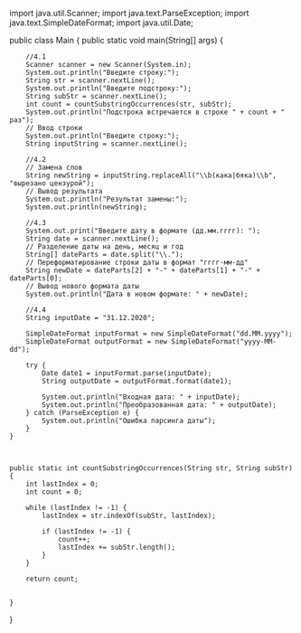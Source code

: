 import java.util.Scanner;
import java.text.ParseException;
import java.text.SimpleDateFormat;
import java.util.Date;

public class Main {
    public static void main(String[] args) {

        //4.1
        Scanner scanner = new Scanner(System.in);
        System.out.println("Введите строку:");
        String str = scanner.nextLine();
        System.out.println("Введите подстроку:");
        String subStr = scanner.nextLine();
        int count = countSubstringOccurrences(str, subStr);
        System.out.println("Подстрока встречается в строке " + count + " раз");
        // Ввод строки
        System.out.println("Введите строку:");
        String inputString = scanner.nextLine();

        //4.2
        // Замена слов
        String newString = inputString.replaceAll("\\b(кака|бяка)\\b", "вырезано цензурой");
        // Вывод результата
        System.out.println("Результат замены:");
        System.out.println(newString);

        //4.3
        System.out.print("Введите дату в формате (дд.мм.гггг): ");
        String date = scanner.nextLine();
        // Разделение даты на день, месяц и год
        String[] dateParts = date.split("\\.");
        // Переформатирование строки даты в формат "гггг-мм-дд"
        String newDate = dateParts[2] + "-" + dateParts[1] + "-" + dateParts[0];
        // Вывод нового формата даты
        System.out.println("Дата в новом формате: " + newDate);

        //4.4
        String inputDate = "31.12.2020";

        SimpleDateFormat inputFormat = new SimpleDateFormat("dd.MM.yyyy");
        SimpleDateFormat outputFormat = new SimpleDateFormat("yyyy-MM-dd");

        try {
            Date date1 = inputFormat.parse(inputDate);
            String outputDate = outputFormat.format(date1);

            System.out.println("Входная дата: " + inputDate);
            System.out.println("Преобразованная дата: " + outputDate);
        } catch (ParseException e) {
            System.out.println("Ошибка парсинга даты");
        }
    }



    public static int countSubstringOccurrences(String str, String subStr) {
        int lastIndex = 0;
        int count = 0;

        while (lastIndex != -1) {
            lastIndex = str.indexOf(subStr, lastIndex);

            if (lastIndex != -1) {
                count++;
                lastIndex += subStr.length();
            }
        }

        return count;


    }
}
